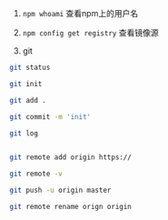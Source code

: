 1. `npm whoami`  查看npm上的用户名

2. `npm config get registry` 查看镜像源

3. git

```bash
git status

git init

git add .

git commit -m 'init'

git log


git remote add origin https://

git remote -v

git push -u origin master

git remote rename orign origin

```